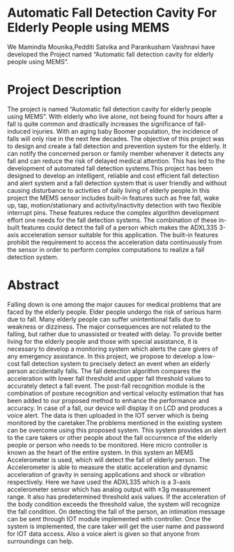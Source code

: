 # Automatic Fall Detection Cavity For Elderly People using MEMS
We Mamindla Mounika,Pedditi Satvika and Parankusham Vaishnavi have developed the Project named “Automatic fall detection cavity for elderly people using MEMS”.
# Project Description 
  The project is named “Automatic fall detection cavity for elderly people using MEMS”. With elderly who live alone, not being found for hours after a fall is quite common and drastically increases the significance of fall-induced injuries. With an aging baby Boomer population, the incidence of falls will only rise in the next few decades. The objective of this project was to design and create a fall detection and prevention system for the elderly. It can notify the concerned person or family member whenever it detects any fall and can reduce the risk of delayed medical attention. This has led to the development of automated fall detection systems.This project has been designed to develop an intelligent, reliable and cost efficient fall detection and alert system and a fall detection system that is user friendly and without causing disturbance to activities of daily living of elderly people.In this project the MEMS sensor includes built-in features such as free fall, wake up, tap, motion/stationary and activity/inactivity detection with two flexible interrupt pins. These features reduce the complex algorithm development effort one needs for the fall detection systems. The combination of these in-built features could detect the fall of a person which makes the ADXL335 3-axis acceleration sensor suitable for this application. The built-in features prohibit the requirement to access the acceleration data continuously from the sensor in order to perform complex computations to realize a fall detection system.

# Abstract 
Falling down is one among the major causes for medical problems that are faced by the elderly people. Elder people undergo the risk of serious harm due to fall. Many elderly people can suffer unintentional falls due to weakness or dizziness. The major consequences are not related to the falling, but rather due to unassisted or treated with delay. To provide better living for the elderly people and those with special assistance, it is necessary to develop a monitoring system which alerts the care givers of any emergency assistance. In this project, we propose to develop a low-cost fall detection system to precisely detect an event when an elderly person accidentally falls. The fall detection algorithm compares the acceleration with lower fall threshold and upper fall threshold values to accurately detect a fall event. The post-fall recognition module is the combination of posture recognition and vertical velocity estimation that has been added to our proposed method to enhance the performance and accuracy. In case of a fall, our device will display it on LCD and produces a voice alert. The data is then uploaded in the IOT server which is being monitored by the caretaker.The problems mentioned in the existing system can be overcome using this proposed system. This system provides an alert to the care takers or other people about the fall occurrence of the elderly people or person who needs to be monitored. Here micro controller is known as the heart of the entire system. In this system an MEMS Accelerometer is used, which will detect the fall of elderly person. The Accelerometer is able to measure the static acceleration and dynamic acceleration of gravity in sensing applications and shock or vibration respectively. Here we have used the ADXL335 which is a 3-axis accelerometer sensor which has analog output with ±3g measurement range. It also has predetermined threshold axis values. If the acceleration of the body condition exceeds the threshold value, the system will recognize the fall condition. On detecting the fall of the person, an intimation message can be sent through IOT module implemented with controller. Once the system is implemented, the care taker will get the user name and password for IOT data access. Also a voice alert is given so that anyone from surroundings can help. 
 



 

